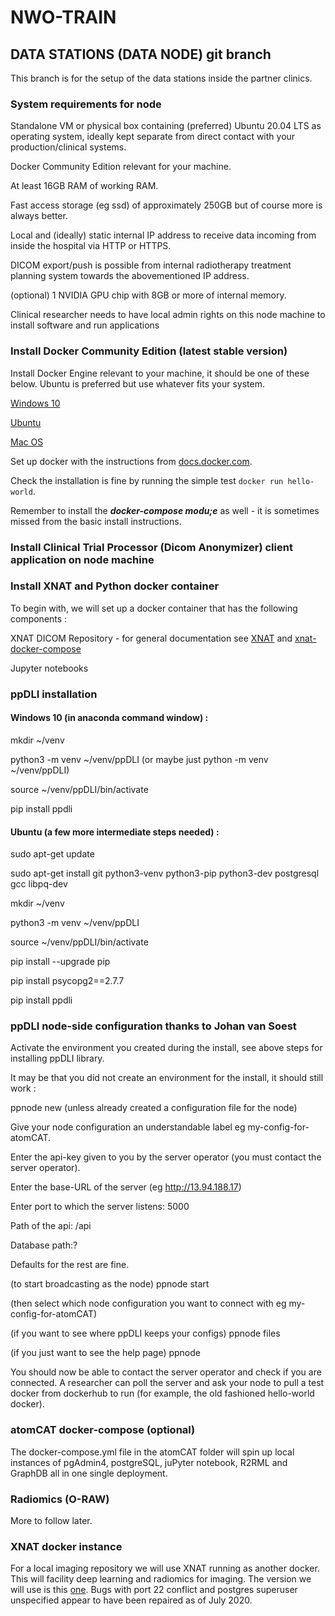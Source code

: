 # NWO-TRAIN

## DATA STATIONS (DATA NODE) git branch

This branch is for the setup of the data stations inside the partner clinics. 

### System requirements for node
Standalone VM or physical box containing (preferred) Ubuntu 20.04 LTS as operating system, ideally kept separate from direct contact with your production/clinical systems.

Docker Community Edition relevant for your machine.

At least 16GB RAM of working RAM.

Fast access storage (eg ssd) of approximately 250GB but of course more is always better.

Local and (ideally) static internal IP address to receive data incoming from inside the hospital via HTTP or HTTPS.

DICOM export/push is possible from internal radiotherapy treatment planning system towards the abovementioned IP address.

(optional) 1 NVIDIA GPU chip with 8GB or more of internal memory.

Clinical researcher needs to have local admin rights on this node machine to install software and run applications

### Install Docker Community Edition (latest stable version)

Install Docker Engine relevant to your machine, it should be one of these below. Ubuntu is preferred but use whatever fits your system.

[Windows 10](https://docs.docker.com/docker-for-windows/install/)

[Ubuntu](https://docs.docker.com/install/linux/docker-ce/ubuntu/)

[Mac OS](https://docs.docker.com/docker-for-mac/install/)

Set up docker with the instructions from [docs.docker.com](docs.docker.com).

Check the installation is fine by running the simple test ```docker run hello-world```.

Remember to install the ***docker-compose modu;e*** as well - it is sometimes missed from the basic install instructions.

### Install Clinical Trial Processor (Dicom Anonymizer) client application on node machine


### Install XNAT and Python docker container

To begin with, we will set up a docker container that has the following components :

XNAT DICOM Repository - for general documentation see [XNAT](https://www.xnat.org/) and [xnat-docker-compose](https://github.com/NrgXnat/xnat-docker-compose)

Jupyter notebooks


### ppDLI installation

#### Windows 10 (in anaconda command window) :
mkdir ~/venv

python3 -m venv ~/venv/ppDLI (or maybe just python -m venv ~/venv/ppDLI)

source ~/venv/ppDLI/bin/activate

pip install ppdli

#### Ubuntu (a few more intermediate steps needed) :
sudo apt-get update

sudo apt-get install git python3-venv python3-pip python3-dev postgresql gcc libpq-dev

mkdir ~/venv

python3 -m venv ~/venv/ppDLI

source ~/venv/ppDLI/bin/activate

pip install --upgrade pip

pip install psycopg2==2.7.7

pip install ppdli


### ppDLI node-side configuration thanks to Johan van Soest
Activate the environment you created during the install, see above steps for installing ppDLI library.

It may be that you did not create an environment for the install, it should still work :

ppnode new (unless already created a configuration file for the node)

Give your node configuration an understandable label eg my-config-for-atomCAT.

Enter the api-key given to you by the server operator (you must contact the server operator).

Enter the base-URL of the server (eg http://13.94.188.17)

Enter port to which the server listens: 5000

Path of the api: /api

Database path:?

Defaults for the rest are fine.

(to start broadcasting as the node) ppnode start

(then select which node configuration you want to connect with eg my-config-for-atomCAT)

(if you want to see where ppDLI keeps your configs) ppnode files

(if you just want to see the help page) ppnode

You should now be able to contact the server operator and check if you are connected. A researcher can poll the server
and ask your node to pull a test docker from dockerhub to run (for example, the old fashioned hello-world docker).

### atomCAT docker-compose (optional)

The docker-compose.yml file in the atomCAT folder will spin up local instances of pgAdmin4, postgreSQL, juPyter notebook, R2RML and GraphDB all in one single deployment.

### Radiomics (O-RAW)

More to follow later.

### XNAT docker instance

For a local imaging repository we will use XNAT running as another docker. This will facility deep learning and radiomics for imaging.
The version we will use is this [one](https://github.com/NrgXnat/xnat-docker-compose). Bugs with port 22 conflict and postgres superuser unspecified appear to have been repaired as of July 2020.


